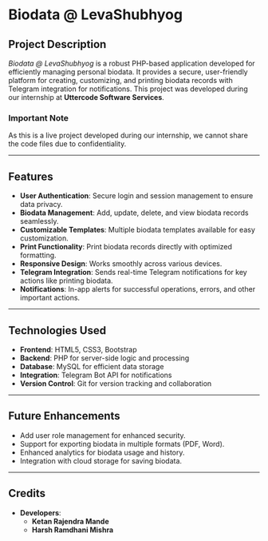 # **Biodata @ LevaShubhyog**  

## **Project Description**  
*Biodata @ LevaShubhyog* is a robust PHP-based application developed for efficiently managing personal biodata. It provides a secure, user-friendly platform for creating, customizing, and printing biodata records with Telegram integration for notifications. This project was developed during our internship at **Uttercode Software Services**.  

### **Important Note**  
As this is a live project developed during our internship, we cannot share the code files due to confidentiality.  

---

## **Features**  
- **User Authentication**: Secure login and session management to ensure data privacy.  
- **Biodata Management**: Add, update, delete, and view biodata records seamlessly.  
- **Customizable Templates**: Multiple biodata templates available for easy customization.  
- **Print Functionality**: Print biodata records directly with optimized formatting.  
- **Responsive Design**: Works smoothly across various devices.  
- **Telegram Integration**: Sends real-time Telegram notifications for key actions like printing biodata.  
- **Notifications**: In-app alerts for successful operations, errors, and other important actions.  

---

## **Technologies Used**  
- **Frontend**: HTML5, CSS3, Bootstrap  
- **Backend**: PHP for server-side logic and processing  
- **Database**: MySQL for efficient data storage  
- **Integration**: Telegram Bot API for notifications  
- **Version Control**: Git for version tracking and collaboration  

---

## **Future Enhancements**  
- Add user role management for enhanced security.  
- Support for exporting biodata in multiple formats (PDF, Word).  
- Enhanced analytics for biodata usage and history.  
- Integration with cloud storage for saving biodata.  

---

## **Credits**  
- **Developers**:  
  - **Ketan Rajendra Mande**  
  - **Harsh Ramdhani Mishra**
